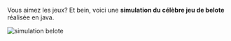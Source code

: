 Vous aimez les jeux? Et bein, voici une **simulation du célèbre jeu de belote** réalisée en java.    
    
![simulation belote](https://drive.google.com/uc?id=1IQFkaH3mpw51x5KVIGPm_g4p9AxEYLk_)
